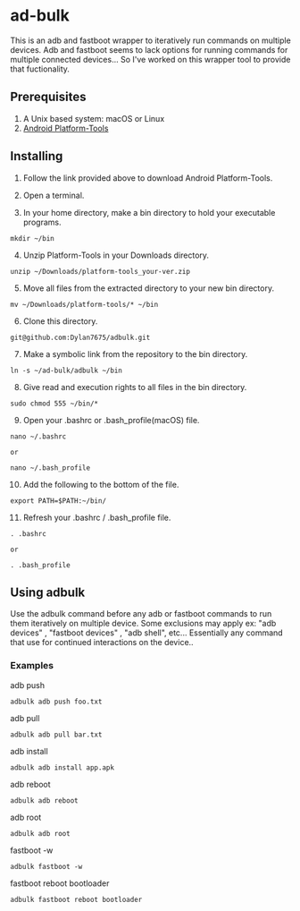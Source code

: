 # ad-bulk

This is an adb and fastboot wrapper to iteratively run commands on multiple devices. Adb and fastboot seems to lack options for running commands for multiple connected devices... So I've worked on this wrapper tool to provide that fuctionality.

## Prerequisites

1. A Unix based system: macOS or Linux
2. [Android Platform-Tools](https://developer.android.com/studio/releases/platform-tools)

## Installing

1. Follow the link provided above to download Android Platform-Tools.

2. Open a terminal.

3. In your home directory, make a bin directory to hold your executable programs.
```shell
mkdir ~/bin
```

4. Unzip Platform-Tools in your Downloads directory.
```shell
unzip ~/Downloads/platform-tools_your-ver.zip
```

5. Move all files from the extracted directory to your new bin directory.
```shell
mv ~/Downloads/platform-tools/* ~/bin
```

6. Clone this directory.
```shell
git@github.com:Dylan7675/adbulk.git
```

7. Make a symbolic link from the repository to the bin directory.
```shell
ln -s ~/ad-bulk/adbulk ~/bin
```

8. Give read and execution rights to all files in the bin directory.
```shell
sudo chmod 555 ~/bin/*
```

9. Open your .bashrc or .bash_profile(macOS) file.
```shell
nano ~/.bashrc
```
    or
```shell
nano ~/.bash_profile
```

10. Add the following to the bottom of the file.
```shell
export PATH=$PATH:~/bin/
```

11. Refresh your .bashrc / .bash_profile file.
```shell
. .bashrc
```
    or
```shell
. .bash_profile
```

## Using adbulk

Use the adbulk command before any adb or fastboot commands to run them iteratively on multiple device. Some exclusions may apply ex: "adb devices" , "fastboot devices" , "adb shell", etc... Essentially any command that use for continued interactions on the device..

### Examples

adb push
```shell
adbulk adb push foo.txt
```

adb pull
```shell
adbulk adb pull bar.txt
```

adb install
```shell
adbulk adb install app.apk
```

adb reboot
```shell
adbulk adb reboot
```

adb root
```shell
adbulk adb root
```

fastboot -w
```shell
adbulk fastboot -w
```

fastboot reboot bootloader
```shell
adbulk fastboot reboot bootloader
```
